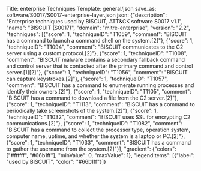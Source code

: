 Title: enterprise Techniques
Template: general/json
save_as: software/S0017/S0017-enterprise-layer.json
json: {"description": "Enterprise techniques used by BISCUIT, ATT&CK software S0017 v1.1", "name": "BISCUIT (S0017)", "domain": "mitre-enterprise", "version": "2.2", "techniques": [{"score": 1, "techniqueID": "T1059", "comment": "BISCUIT has a command to launch a command shell on the system.[2]"}, {"score": 1, "techniqueID": "T1094", "comment": "BISCUIT communicates to the C2 server using a custom protocol.[2]"}, {"score": 1, "techniqueID": "T1008", "comment": "BISCUIT malware contains a secondary fallback command and control server that is contacted after the primary command and control server.[1][2]"}, {"score": 1, "techniqueID": "T1056", "comment": "BISCUIT can capture keystrokes.[2]"}, {"score": 1, "techniqueID": "T1057", "comment": "BISCUIT has a command to enumerate running processes and identify their owners.[2]"}, {"score": 1, "techniqueID": "T1105", "comment": "BISCUIT has a command to download a file from the C2 server.[2]"}, {"score": 1, "techniqueID": "T1113", "comment": "BISCUIT has a command to periodically take screenshots of the system.[2]"}, {"score": 1, "techniqueID": "T1032", "comment": "BISCUIT uses SSL for encrypting C2 communications.[2]"}, {"score": 1, "techniqueID": "T1082", "comment": "BISCUIT has a command to collect the processor type, operation system, computer name, uptime, and whether the system is a laptop or PC.[2]"}, {"score": 1, "techniqueID": "T1033", "comment": "BISCUIT has a command to gather the username from the system.[2]"}], "gradient": {"colors": ["#ffffff", "#66b1ff"], "minValue": 0, "maxValue": 1}, "legendItems": [{"label": "used by BISCUIT", "color": "#66b1ff"}]}